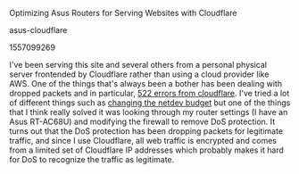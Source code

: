 Optimizing Asus Routers for Serving Websites with Cloudflare

asus-cloudflare

1557099269

I've been serving this site and several others from a personal physical server
frontended by Cloudflare rather than using a cloud provider like AWS.
One of the things that's always been a bother has been dealing with dropped
packets and in particular, [522 errors from cloudflare](https://support.cloudflare.com/hc/en-us/articles/200171906-Error-522-Connection-timed-out).
I've tried a lot of different things such as [changing the netdev budget](https://blog.cloudflare.com/the-story-of-one-latency-spike/)
but one of the things that I think really solved it was looking through my
router settings (I have an Asus RT-AC68U) and modifying the firewall to remove
DoS protection.  It turns out that the DoS protection has been dropping packets
for legitimate traffic, and since I use Cloudflare, all web traffic is encrypted
and comes from a limited set of Cloudflare IP addresses which probably makes it
hard for DoS to recognize the traffic as legitimate.
